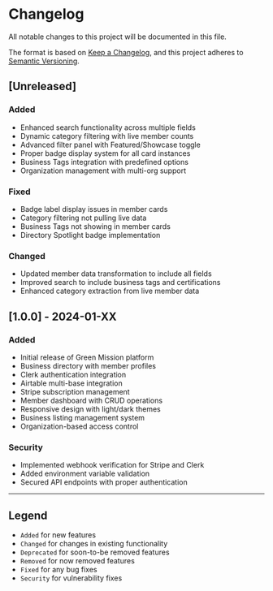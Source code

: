# Changelog

All notable changes to this project will be documented in this file.

The format is based on [Keep a Changelog](https://keepachangelog.com/en/1.0.0/),
and this project adheres to [Semantic Versioning](https://semver.org/spec/v2.0.0.html).

## [Unreleased]

### Added
- Enhanced search functionality across multiple fields
- Dynamic category filtering with live member counts
- Advanced filter panel with Featured/Showcase toggle
- Proper badge display system for all card instances
- Business Tags integration with predefined options
- Organization management with multi-org support

### Fixed
- Badge label display issues in member cards
- Category filtering not pulling live data
- Business Tags not showing in member cards
- Directory Spotlight badge implementation

### Changed
- Updated member data transformation to include all fields
- Improved search to include business tags and certifications
- Enhanced category extraction from live member data

## [1.0.0] - 2024-01-XX

### Added
- Initial release of Green Mission platform
- Business directory with member profiles
- Clerk authentication integration
- Airtable multi-base integration
- Stripe subscription management
- Member dashboard with CRUD operations
- Responsive design with light/dark themes
- Business listing management system
- Organization-based access control

### Security
- Implemented webhook verification for Stripe and Clerk
- Added environment variable validation
- Secured API endpoints with proper authentication

---

## Legend

- `Added` for new features
- `Changed` for changes in existing functionality
- `Deprecated` for soon-to-be removed features
- `Removed` for now removed features
- `Fixed` for any bug fixes
- `Security` for vulnerability fixes